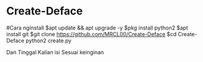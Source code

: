 # Create-Deface


#Cara nginstall
$apt update && apt upgrade -y
$pkg install python2
$apt install git
$git clone https://github.com/MRCL00/Create-Deface
$cd Create-Deface
python2 create.py

Dan Tinggal Kalian isi Sesuai keinginan
